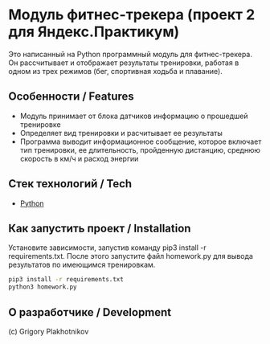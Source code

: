 # Модуль фитнес-трекера (проект 2 для Яндекс.Практикум)

Это написанный на Python программный модуль для фитнес-трекера. Он рассчитывает и отображает результаты тренировки, работая в одном из трех режимов (бег, спортивная ходьба и плавание).

## Особенности / Features

- Модуль принимает от блока датчиков информацию о прошедшей тренировке
- Определяет вид тренировки и расчитывает ее результаты
- Программа выводит информационное сообщение, которое включает тип тренировки, ее длительность, пройденную дистанцию, среднюю скорость в км/ч и расход энергии


## Стек технологий / Tech

- [Python](https://www.python.org/)

## Как запустить проект / Installation

Установите зависимости, запустив команду pip3 install -r requirements.txt. После этого запустите файл homework.py для вывода результатов по имеющимся тренировкам. 
```sh
pip3 install -r requirements.txt
python3 homework.py
```

## О разработчике / Development
(с) Grigory Plakhotnikov
